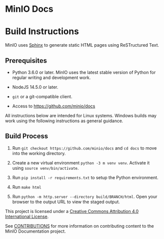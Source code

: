 # MinIO Docs

# Build Instructions

MinIO uses [Sphinx](https://www.sphinx-doc.org/en/master/index.html) to generate
static HTML pages using ReSTructured Text.

## Prerequisites

- Python 3.6.0 or later. MinIO uses the latest stable version of Python for regular writing and development work.

- NodeJS 14.5.0 or later.

- `git` or a git-compatible client.

- Access to https://github.com/minio/docs

All instructions below are intended for Linux systems. Windows builds may work
using the following instructions as general guidance.

## Build Process

1. Run `git checkout https://github.com/minio/docs` and `cd docs` to move into
   the working directory.

2. Create a new virtual environment `python -3 m venv venv`. Activate it using
   `source venv/bin/activate`.

3. Run `pip install -r requirements.txt` to setup the Python environment.

4. Run `make html`

5. Run `python -m http.server --directory build/BRANCH/html`. Open your
   browser to the output URL to view the staged output.

This project is licensed under a [Creative Commons Attribution 4.0 International License](https://creativecommons.org/licenses/by/4.0/legalcode).

See [CONTRIBUTIONS](https://github.com/minio/docs/tree/master/CONTRIBUTIONS.md) for more information on contributing content to the MinIO Documentation project.